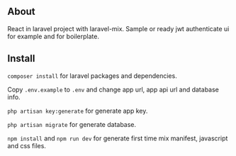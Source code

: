 ## About

React in laravel project with laravel-mix. Sample or ready jwt authenticate ui for example and for boilerplate.

## Install

`composer install` for laravel packages and dependencies.

Copy `.env.example` to `.env` and change app url, app api url and database info.

`php artisan key:generate` for generate app key.

`php artisan migrate` for generate database.

`npm install` and `npm run dev` for generate first time mix manifest, javascript and css files.
